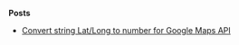 **Posts**

* [Convert string Lat/Long to number for Google Maps API](https://github.com/SCPR/kpcc-data-team/blob/master/blog/tutorials/convert-string-lat-long-to-number-for-google-maps-api.md)

